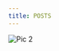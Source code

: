 ```yaml
---
title: POSTS
---
```


![Pic 2](https://github.com/user-attachments/assets/9c34f472-858b-45b4-bf11-68dddcfacd40)
